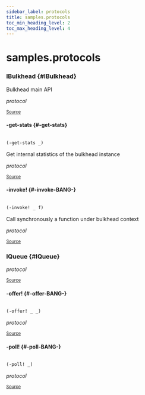 ```yaml
---
sidebar_label: protocols
title: samples.protocols
toc_min_heading_level: 2
toc_max_heading_level: 4
---
```


# <a name="samples.protocols">samples.protocols</a>






### IBulkhead {#IBulkhead}


Bulkhead main API

*protocol*

<p><sub><a href="https://github.com/borkdude/quickdoc/blob/master//src/samples/protocols.clj#L7-L10">Source</a></sub></p>

#### \-get\-stats {#-get-stats}
``` clojure

(-get-stats _)
```


Get internal statistics of the bulkhead instance

*protocol*

<p><sub><a href="https://github.com/borkdude/quickdoc/blob/master//src/samples/protocols.clj#L9-L9">Source</a></sub></p>

#### \-invoke\! {#-invoke-BANG-}
``` clojure

(-invoke! _ f)
```


Call synchronously a function under bulkhead context

*protocol*

<p><sub><a href="https://github.com/borkdude/quickdoc/blob/master//src/samples/protocols.clj#L10-L10">Source</a></sub></p>

### IQueue {#IQueue}


*protocol*

<p><sub><a href="https://github.com/borkdude/quickdoc/blob/master//src/samples/protocols.clj#L3-L5">Source</a></sub></p>

#### \-offer\! {#-offer-BANG-}
``` clojure

(-offer! _ _)
```


*protocol*

<p><sub><a href="https://github.com/borkdude/quickdoc/blob/master//src/samples/protocols.clj#L5-L5">Source</a></sub></p>

#### \-poll\! {#-poll-BANG-}
``` clojure

(-poll! _)
```


*protocol*

<p><sub><a href="https://github.com/borkdude/quickdoc/blob/master//src/samples/protocols.clj#L4-L4">Source</a></sub></p>
